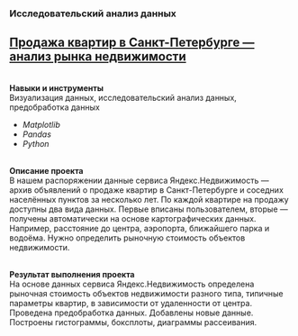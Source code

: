 ### Исследовательский анализ данных
## [Продажа квартир в Санкт-Петербурге — анализ рынка недвижимости](https://github.com/OrlovaD/Portfolio/blob/main/St.Pete%20flats%20project/3_st_pete_flats_project.ipynb)

<br />**Навыки и инструменты**<br />
Визуализация данных, исследовательский анализ данных, предобработка данных
* _Matplotlib_
* _Pandas_
* _Python_ 

<br />**Описание проекта**<br />
В нашем распоряжении данные сервиса Яндекс.Недвижимость — архив объявлений о продаже квартир в Санкт-Петербурге и соседних населённых пунктов за несколько лет. По каждой квартире на продажу доступны два вида данных. Первые вписаны пользователем, вторые — получены автоматически на основе картографических данных. Например, расстояние до центра, аэропорта, ближайшего парка и водоёма. Нужно определить рыночную стоимость объектов недвижимости.

<br />**Результат выполнения проекта**<br />
На основе данных сервиса Яндекс.Недвижимость определена рыночная стоимость объектов недвижимости разного типа, типичные параметры квартир, в зависимости от удаленности от центра. Проведена предобработка данных. Добавлены новые данные. Построены гистограммы, боксплоты, диаграммы рассеивания.
